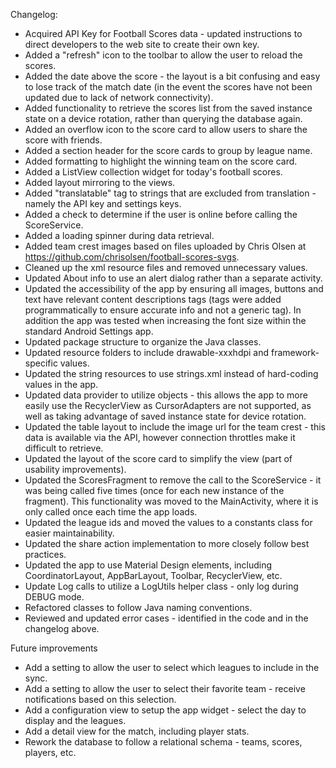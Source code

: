 Changelog:

- Acquired API Key for Football Scores data - updated instructions to direct developers to the web site to create their own key.
- Added a "refresh" icon to the toolbar to allow the user to reload the scores.
- Added the date above the score - the layout is a bit confusing and easy to lose track of the match date (in the event the scores have not been
updated due to lack of network connectivity).
- Added functionality to retrieve the scores list from the saved instance state on a device rotation, rather than querying the database again.
- Added an overflow icon to the score card to allow users to share the score with friends.
- Added a section header for the score cards to group by league name.
- Added formatting to highlight the winning team on the score card.
- Added a ListView collection widget for today's football scores.
- Added layout mirroring to the views.
- Added "translatable" tag to strings that are excluded from translation - namely the API key and settings keys.
- Added a check to determine if the user is online before calling the ScoreService.
- Added a loading spinner during data retrieval.
- Added team crest images based on files uploaded by Chris Olsen at https://github.com/chrisolsen/football-scores-svgs.
- Cleaned up the xml resource files and removed unnecessary values.
- Updated About info to use an alert dialog rather than a separate activity.
- Updated the accessibility of the app by ensuring all images, buttons and text have relevant content descriptions tags (tags were added programmatically
to ensure accurate info and not a generic tag). In addition the app was tested when increasing the font size within the standard Android Settings app.
- Updated package structure to organize the Java classes.
- Updated resource folders to include drawable-xxxhdpi and framework-specific values.
- Updated the string resources to use strings.xml instead of hard-coding values in the app.
- Updated data provider to utilize objects - this allows the app to more easily use the RecyclerView as CursorAdapters are not supported, as well as
taking advantage of saved instance state for device rotation.
- Updated the table layout to include the image url for the team crest - this data is available via the API, however connection throttles make it
difficult to retrieve.
- Updated the layout of the score card to simplify the view (part of usability improvements).
- Updated the ScoresFragment to remove the call to the ScoreService - it was being called five times (once for each new instance of the fragment).
This functionality was moved to the MainActivity, where it is only called once each time the app loads.
- Updated the league ids and moved the values to a constants class for easier maintainability.
- Updated the share action implementation to more closely follow best practices.
- Updated the app to use Material Design elements, including CoordinatorLayout, AppBarLayout, Toolbar, RecyclerView, etc.
- Update Log calls to utilize a LogUtils helper class - only log during DEBUG mode.
- Refactored classes to follow Java naming conventions.
- Reviewed and updated error cases - identified in the code and in the changelog above.

Future improvements
- Add a setting to allow the user to select which leagues to include in the sync.
- Add a setting to allow the user to select their favorite team - receive notifications based on this selection.
- Add a configuration view to setup the app widget - select the day to display and the leagues.
- Add a detail view for the match, including player stats.
- Rework the database to follow a relational schema - teams, scores, players, etc.

